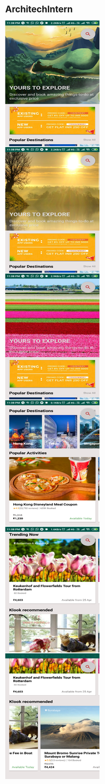 # ArchitechIntern

<img src="https://github.com/kashishy/ArchitechIntern/blob/master/Architech/Screenshot_2019-04-19-23-08-08-996_com.example.architechintern.png" width="300" height="400"/>
<img src="https://github.com/kashishy/ArchitechIntern/blob/master/Architech/Screenshot_2019-04-19-23-08-11-712_com.example.architechintern.png"width="300" height="400"/>
<img src="https://github.com/kashishy/ArchitechIntern/blob/master/Architech/Screenshot_2019-04-19-23-08-22-514_com.example.architechintern.png" width="300" height="400"/>
<img src="https://github.com/kashishy/ArchitechIntern/blob/master/Architech/Screenshot_2019-04-19-23-08-27-926_com.example.architechintern.png" width="300" height="400"/>
<img src="https://github.com/kashishy/ArchitechIntern/blob/master/Architech/Screenshot_2019-04-19-23-08-35-025_com.example.architechintern.png" width="300" height="400"/>
<img src="https://github.com/kashishy/ArchitechIntern/blob/master/Architech/Screenshot_2019-04-19-23-08-50-227_com.example.architechintern.png" width="300" height="400"/>
